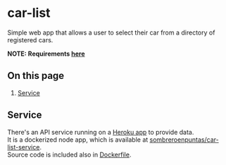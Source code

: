 # car-list

Simple web app that allows a user to select their car from a directory of registered cars.

**NOTE: Requirements [here](assignment.md)**

## On this page

1.  [Service](#service)

## Service

There's an API service running on a [Heroku app](https://car-list-service.herokuapp.com) to provide data.  
It is a dockerized node app, which is available at [sombreroenpuntas/car-list-service](https://hub.docker.com/r/sombreroenpuntas/car-list-service).  
Source code is included also in [Dockerfile](apiserver/Dockerfile).

